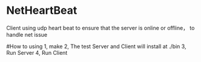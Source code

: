 # NetHeartBeat
Client using udp heart beat to ensure that the server is online or offline， to handle net issue

#How to using
1, make
2, The test Server and Client will install at ./bin
3, Run Server
4, Run Client
